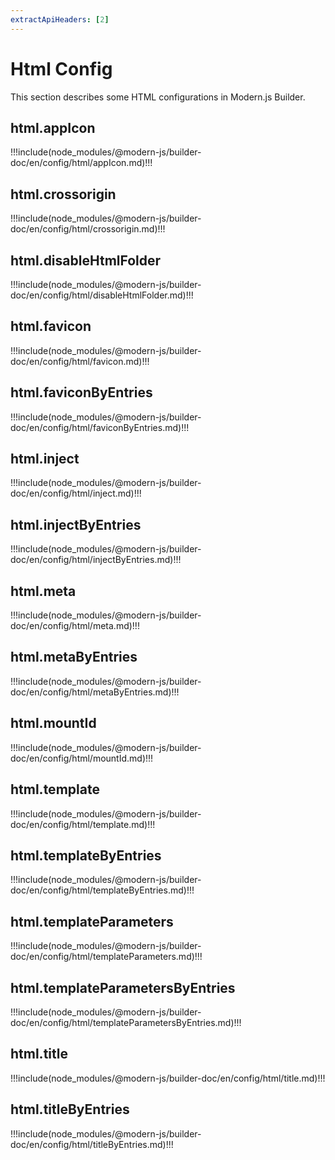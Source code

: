 ```yaml
---
extractApiHeaders: [2]
---
```


# Html Config

This section describes some HTML configurations in Modern.js Builder.

## html.appIcon

!!!include(node_modules/@modern-js/builder-doc/en/config/html/appIcon.md)!!!

## html.crossorigin

!!!include(node_modules/@modern-js/builder-doc/en/config/html/crossorigin.md)!!!

## html.disableHtmlFolder

!!!include(node_modules/@modern-js/builder-doc/en/config/html/disableHtmlFolder.md)!!!

## html.favicon

!!!include(node_modules/@modern-js/builder-doc/en/config/html/favicon.md)!!!

## html.faviconByEntries

!!!include(node_modules/@modern-js/builder-doc/en/config/html/faviconByEntries.md)!!!

## html.inject

!!!include(node_modules/@modern-js/builder-doc/en/config/html/inject.md)!!!

## html.injectByEntries

!!!include(node_modules/@modern-js/builder-doc/en/config/html/injectByEntries.md)!!!

## html.meta

!!!include(node_modules/@modern-js/builder-doc/en/config/html/meta.md)!!!

## html.metaByEntries

!!!include(node_modules/@modern-js/builder-doc/en/config/html/metaByEntries.md)!!!

## html.mountId

!!!include(node_modules/@modern-js/builder-doc/en/config/html/mountId.md)!!!

## html.template

!!!include(node_modules/@modern-js/builder-doc/en/config/html/template.md)!!!

## html.templateByEntries

!!!include(node_modules/@modern-js/builder-doc/en/config/html/templateByEntries.md)!!!

## html.templateParameters

!!!include(node_modules/@modern-js/builder-doc/en/config/html/templateParameters.md)!!!

## html.templateParametersByEntries

!!!include(node_modules/@modern-js/builder-doc/en/config/html/templateParametersByEntries.md)!!!

## html.title

!!!include(node_modules/@modern-js/builder-doc/en/config/html/title.md)!!!

## html.titleByEntries

!!!include(node_modules/@modern-js/builder-doc/en/config/html/titleByEntries.md)!!!
